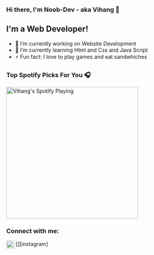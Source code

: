 ### Hi there, I'm Noob-Dev - aka Vihang 👋



## I'm a Web Developer!

- 🔭 I’m currently working on Website Development
- 🌱 I’m currently learning Html and Css and Java Script
- ⚡ Fun fact: I love to play games and eat sandwhiches

### Top Spotify Picks For You 🎧
[<img src="https://now-playing-codestackr.vercel.app/api/spotify-playing" alt="Vihang's Spotify Playing" width="350" />](https://open.spotify.com/user/m6u1n5zdrgkpbs7n2p2460980)

### Connect with me:


[<img align="left" alt="vihang_jain | Instagram" width="22px" src="https://cdn.jsdelivr.net/npm/simple-icons@v3/icons/instagram.svg" />][instagram]

<br />



